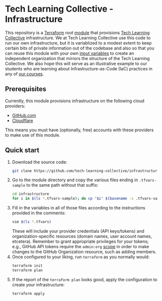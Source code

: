 # Tech Learning Collective - Infrastructure

This repository is a [Terraform](https://terraform.io/) root [module](https://www.terraform.io/docs/modules/) that provisions [Tech Learning Collective](https://techlearningcollective.com/) infrastructure. We at Tech Learning Collective use this code to run our own infrastructure, but it is variablized to a modest extent to keep certain bits of private information out of the codebase and also so that you can reuse this module with your own [input variables](https://www.terraform.io/docs/configuration/variables.html) to create an independent organization that mirrors the structure of the Tech Learning Collective. We also hope this will serve as an illustrative example to our students who are learning about Infrastructure-as-Code (IaC) practices in any of [our courses](https://techlearningcollective.com/courses/).

## Prerequisites

Currently, this module provisions infrastructure on the following cloud providers:

* [GitHub.com](https://github.com/)
* [Cloudflare](https://cloudflare.com/)

This means you must have (optionally, free) accounts with these providers to make use of this module.

## Quick start

1. Download the source code:
    ```sh
    git clone https://github.com/tech-learning-collective/infrastructure.git
    ```
1. Go to the module directory and copy the various files ending in `.tfvars-sample` to the same path without that suffix:
    ```sh
    cd infrastructure
    for i in $(ls *.tfvars-sample); do cp "$i" $(basename -s .tfvars-sample "$i"); done;
    ```
1. Fill in the variables in all of those files according to the instructions provided in the comments:
    ```sh
    vim $(ls *.tfvars)
    ```
    These will include your provider credentials (API keys/tokens) and organization-specific resources (domain names, user account names, etcetera). Remember to grant appropriate privileges for your tokens; e.g., GitHub API tokens require the `admin:org` [scope](https://developer.github.com/apps/building-oauth-apps/scopes-for-oauth-apps/) in order to make changes to the GitHub Organization resource, such as adding members.
1. Once configured to your liking, run `terraform` as you normally would:
    ```sh
    terraform init
    terraform plan
    ```
1. If the report of the `terraform plan` looks good, apply the configuration to create your infrastructure:
    ```sh
    terraform apply
    ```
